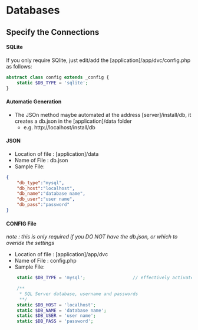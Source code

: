 # Databases

## Specify the Connections

#### SQLite
If you only require SQlite, just edit/add the [application]/app/dvc/config.php as follows:
```php
abstract class config extends _config {
	static $DB_TYPE = 'sqlite';
}
```

#### Automatic Generation
- The JSOn method maybe automated at the address [server]/install/db, it creates a db.json in the [application]/data folder
  - e.g. http://localhost/install/db

#### JSON

- Location of file : [application]/data
- Name of File : db.json
- Sample File:
```json
{
	"db_type":"mysql",
	"db_host":"localhost",
	"db_name":"database name",
	"db_user":"user name",
	"db_pass":"password"
}
```

#### CONFIG File
*note : this is only required if you DO NOT have the db.json, or which to overide the settings*
- Location of file : [application]/app/dvc
- Name of File : config.php
- Sample File:
```php
	static $DB_TYPE = 'mysql';					// effectively activates the default sql system

	/**
	 * SQL Server database, username and passwords
	 **/
	static $DB_HOST = 'localhost';
	static $DB_NAME = 'database name';
	static $DB_USER = 'user name';
	static $DB_PASS = 'password';
```
